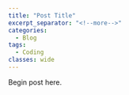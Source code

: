 ```yaml
---
title: "Post Title"
excerpt_separator: "<!--more-->"
categories:
  - Blog
tags:
  - Coding
classes: wide
---
```


Begin post here.
